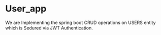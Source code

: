 # User_app
 We are Implementing the spring boot CRUD operations on USERS entity which is Sedured via JWT Authentication.

